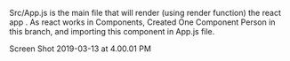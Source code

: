 Src/App.js is the main file that will render (using render function) the react app .
As react works in Components,
Created One Component Person in this branch, and importing this component in App.js file.

Screen Shot 2019-03-13 at 4.00.01 PM


